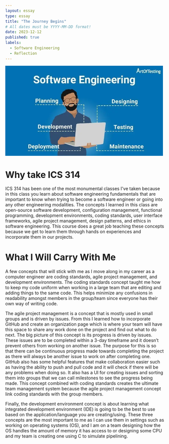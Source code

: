 ```yaml
---
layout: essay
type: essay
title: "The Journey Begins"
# All dates must be YYYY-MM-DD format!
date: 2023-12-12
published: true
labels:
  - Software Engineering
  - Reflection
---
```


<img src="../img/Software-Engineering/Software-Engineering-Flowchart.jpg" width="500px">

# Why take ICS 314
ICS 314 has been one of the most monumental classes I've taken because in this class you learn about software engineering fundamentals that are important to know when trying to become a software engineer or going into any other engineering modalities. The concepts I learned in this class are open-source software development, configuration management, functional programming, development environments, coding standards, user interface frameworks, agile project management, design patterns, and ethics in software engineering. This course does a great job teaching these concepts because we get to learn them through hands on experiences and incorporate them in our projects.

# What I Will Carry With Me
A few concepts that will stick with me as I move along in my career as a computer engineer are coding standards, agile project management, and development environments. The coding standards concept taught me how to keep my code uniform when working in a large team that are editing and adding things to the same code. This helps minimize any confusions in readability amongst members in the group/team since everyone has their own way of writing code.

The agile project management is a concept that is mostly used in small groups and is driven by issues. From this I learned how to incorporate GitHub and create an organization page which is where your team will have this space to share any work done on the project and find out what to do next. The big picture of this concept is its progress is driven by issues. These issues are to be completed within a 3-day timeframe and it doesn’t prevent others from working on another issue. The purpose for this is so that there can be continuous progress made towards completing the project as there will always be another issue to work on after completing one. GitHub also has some helpful features that make collaboration easier such as having the ability to push and pull code and it will check if there will be any problems when doing so. It also has a UI for creating issues and sorting them into groups that we can call milestones to see the progress being made. This concept combined with coding standards creates the ultimate team management system because the agile project management concept link coding standards with the group members.

Finally, the development environment concept is about learning what integrated development environment (IDE) is going to be the best to use based on the application/language you are creating/using. These three concepts are the most important to me as I can use them in settings such as working on operating systems (OS), and I am on a team designing how the OS handles the amount of memory it has access to or designing some CPU and my team is creating one using C to simulate pipelining.
